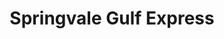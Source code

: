 ---
title: "Springvale Gulf Express"
url: /springvale/springvale-gulf-express/
shop: convenience
---